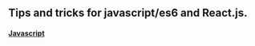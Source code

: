 ## Tips and tricks for javascript/es6 and React.js.

####  [Javascript](http://github.com/Sonukr/TNT/tree/master/JS)